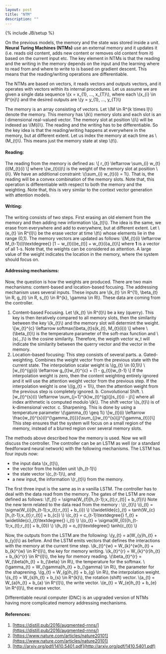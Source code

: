```yaml
---
layout: post
title: "NTM"
description: ""
---
```

{% include JB/setup %}


On the previous models, the memory and the state was stored inside a unit. **Neural Turing Machines (NTMs)** use an external memory and it updates it (i.e. reads old content, adds new content or removes old content from it) based on the current input etc. The key element in NTMs is that the reading and the writing in the memory depends on the input and the learning where to read from and where to write to is based on gradient descent. This means that the reading/writing operations are differentiable.

The NTMs are based on vectors, it reads vectors and outputs vectors, and it operates with vectors within its internal procedures. Let us assume we are given a single data sequence \\(x = x_{1}, ..., x_{T}\\), where each \\(x_{i} \in R^{n}\\) and the desired outputs are \\(y = y_{1}, ..., y_{T}\\)

The memory is an array consisting of vectors. Let \\(M \in R^{k \times l}\\) denote the memory. This memory has \\(k\\)  memory slots and each slot is an l dimensional real-valued vector. The memory slot at position \\(i\\) will be indexed as \\(M(i)\\). The reading and the writing has to be differentiable. So the key idea is that the reading/writing happens at everywhere in the memory, but at different extent. 
Let us index the memory at each time as \\(M_{t}\\).  This means just the memory state at step \\(t\\).

#### Reading: 

The reading from the memory is defined as:
\\[ r_{t} \leftarrow \sum_{i} w_{t}(i)M_{t}(i) \\]
where \\(w_{t}(i)\\) is the weight of the memory slot at position \\(i\\).  We have an additional constraint: \\(\sum_{i} w_{t}(i) = 1\\). That is, the reading will be a convex combination of the memory slots. 
Note that, this operation is differentiable with respect to both the memory and the weighting. Note that, this is very similar to the context vector generation with attention models.

#### Writing:

The writing consists of two steps. First erasing an old element from the memory and then adding new information \\(a_{t}\\). The idea is the same, we erase from everywhere and add to everywhere, but at different extent. Let \\(e_{t} \in R^{l}\\) be the erase vector at time \\(t\\) whose elements lie in the range (0,1). The memory vectors are updated as follows:
\\[M_{t}(i) \leftarrow M_{t-1}(i)\textdegree{} [1 − w_{t}(i)e_{t}] + w_{t}(i)a_{t}\\]
where **1** is a vector of all 1-s. 
Note that, the weights can be considered as attention. A large value of the weight indicates the location in the memory, where the system should focus on.

#### Addressing mechanisms:

Now, the question is how the weights are produced. There are two main mechanisms: content-based and location-based focusing. The addressing mechanism uses several inputs. These inputs are \\(k_{t} \in R^{1}, \beta_{t} \in R, g_{t} \in R, s_{t} \in R^{k}, \gamma \in R\\). These data are coming from the controller.

1. Content-based Focusing. Let \\(k_{t} \in R^{l}\\) be a key (querry). This key is then iteratively compared to all memory slots, then the similarity between the key \\(k_{t}\\)  and the memory slot will determint the weight. \\[w_{t}^{c} \leftarrow softmax(\beta_{t}s(k_{t}, M_{t}(i))) \\] where \\(\beta_{t}\\) is the temperature parameter of the soft-max function and \\(s(.,.)\\) is the cosine similarity. Therefore, the weigth vector w_t  will indicate the similarity between the querry vector and the vector in the memory.
2. Location-based focusing: This step consists of several parts.
  a. Gated-weighting.
Combines the weight vector from the previous state with the current state. The interpolation scalar weight is \\(g_{t} \in (0,1)\\)
\\[w_{t}^{g}(i) \leftarrow g_{t}w_{t}^{c} + (1 - g_{t})w_{t-1} \\]
If the interpolation weight is zero, then the content weighting entirely ignored and it will use the attention weight vector from the previous step. If the interpolation weight is one \\((g_{t} = 1)\\), then the attention weight from the previous step is completely ignored.
  b. Convolutional Shift.
\\[w_{t}^{s}(i) \leftarrow \sum_{j=1}^{k}w_{t}^{g}(j)s_{t}(i - j)\\]
where all index arithmetic is computed modulo \\(k\\). The shift vector \\(s_{t}\\) is of k-dimensional vector.
  c. Sharpening. This is done by using a temperature parameter \\(\gamma_{t} \geq 1\\) 
 \\[w_{t}(i) \leftarrow \frac{w_{t}^{s}(i)^{\gamma_{t}}}{\sum_{j}w_{t}^{s}(j)^{\gamma_{t}}}\\]
This step ensures that the system will focus on a small region of the memory, instead of a blurred region over several memory slots. 



The methods above described how the memory is used. Now we will discuss the controller. The controller can be an LSTM as well (or a standard feedforward neural network) with the following mechanisms. The LSTM has four inputs now:
- the input data \\(x_{t}\\),
- the vector from the hidden unit \\(h_{t-1}\\)
- the state vector \\(c_{t-1}\\), and 
- a new input, the information \\(r_{t}\\) from the memory.

The first three input is the same as in a vanilla LSTM.
The controller has to deal with the data read from the memory. The gates of the LSTM are now defined as follows:
\\(f_{t} = \sigma(W_{f}[h_{t-1};x_{t};r_{t}] + b_{f})\\)
Note the new term related to the data read from the memory : \\(r_{t}\\)
\\(i_{t} = \sigma(W_{i}[h_{t-1};x_{t};r_{t}] + b_{i}) \\)
\\(\widetilde{c}\_{t} = tanh(W_{c}[h_{t-1};x_{t};r_{t}] + b_{c}) \\)
\\(c_{t} = c_{t-1}\textdegree{} f_{t} + \widetilde{c}\_{t}\textdegree{} i_{t} \\)
\\(o_{t} = \sigma(W_{0}[h_{t-1};x_{t};r_{t}] + b_{0}) \\)
\\(h_{t} = o_{t}\textdegree{} tanh(c_{t}) \\)

Now, the outputs from the LSTM are the following:
\\(y_{t} = a(W_{y}h_{t} + b_{y})\\) as before.
And the LSTM emits vectors that defines the interactions with the memory at the current time step.
\\(k_{t}^{w} = W_{k}^{w}h_{t} + b_{k}^{w} \in R^{l}\\), the key for memory writing.
\\(k_{t}^{r} = W_{k}^{r}h_{t} + b_{k}^{r} \in R^{l}\\), the key for memory reading.
\\(\beta_{t}^{r} = W_{\beta}h_{t} + b_{\beta} \in R\\), the temperature for the softmax.
\\(\gamma_{t} = W_{\gamma}h_{t} + b_{\gamma} \in R\\), the parameter for the shaprening.
\\(g_{t} = W_{g}h_{t} + b_{g} \in R\\), the interpolation weight.
\\(s_{t} = W_{s}h_{t} + b_{s} \in R^{k}\\), the rotation (shift) vector.
\\(a_{t} = W_{a}h_{t} + b_{a} \in R^{l}\\), the write vector.
\\(e_{t} = W_{e}h_{t} + b_{e} \in R^{l}\\), the erase vector.

Differentiable neural computer (DNC) is an upgraded version of NTMs having more complicated memory addressing mechanisms.


#### References:
1. [https://distill.pub/2016/augmented-rnns/](https://distill.pub/2016/augmented-rnns/)
2. [https://www.nature.com/articles/nature20101](https://www.nature.com/articles/nature20101)
3. [http://arxiv.org/pdf/1410.5401.pdf](http://arxiv.org/pdf/1410.5401.pdf)